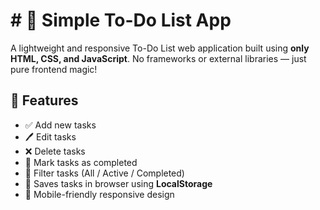 <h1># 📝 Simple To-Do List App</h1>

A lightweight and responsive To-Do List web application built using **only HTML, CSS, and JavaScript**. No frameworks or external libraries — just pure frontend magic!

## 🌟 Features

- ✅ Add new tasks
- 🖊️ Edit tasks
- ❌ Delete tasks
- 📌 Mark tasks as completed
- 🔁 Filter tasks (All / Active / Completed)
- 💾 Saves tasks in browser using **LocalStorage**
- 📱 Mobile-friendly responsive design